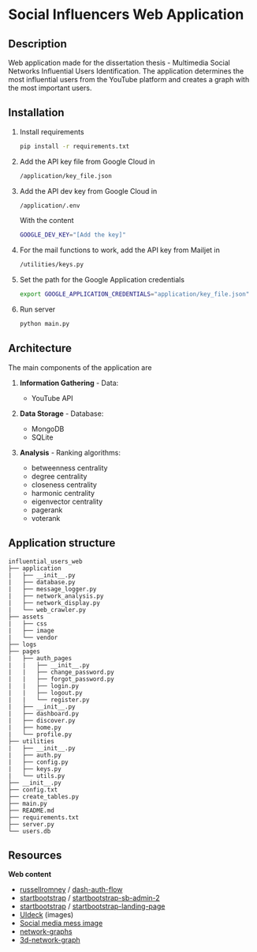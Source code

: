 # Social Influencers Web Application 

## Description

Web application made for the dissertation thesis - Multimedia Social Networks Influential Users Identification.
The application determines the most influential users from the YouTube platform and creates a graph with the most important users.

## Installation

1. Install requirements
   ```sh
   pip install -r requirements.txt
   ```
1. Add the API key file from Google Cloud in
   ```sh
   /application/key_file.json
   ```
1. Add the API dev key from Google Cloud in
   ```sh
   /application/.env
   ```
   With the content
      ```sh
   GOOGLE_DEV_KEY="[Add the key]"
   ```
1. For the mail functions to work, add the API key from Mailjet in
   ```sh
   /utilities/keys.py
   ```
1. Set the path for the Google Application credentials
   ```sh
   export GOOGLE_APPLICATION_CREDENTIALS="application/key_file.json"
   ```
1. Run server
   ```sh
   python main.py
   ```

## Architecture
The main components of the application are

1. **Information Gathering** - Data:
    - YouTube API

1. **Data Storage** - Database:
    - MongoDB
    - SQLite

1. **Analysis** - Ranking algorithms:
   - betweenness centrality
   - degree centrality
   - closeness centrality
   - harmonic centrality
   - eigenvector centrality
   - pagerank
   - voterank

## Application structure
```
influential_users_web
├── application
|   ├── __init__.py
|   ├── database.py
|   ├── message_logger.py
|   ├── network_analysis.py
|   ├── network_display.py
|   └── web_crawler.py
├── assets
|   ├── css
|   ├── image
|   └── vendor
├── logs
├── pages
|   ├── auth_pages
|   |   ├── __init__.py
|   |   ├── change_password.py
|   |   ├── forgot_password.py
|   |   ├── login.py
|   |   ├── logout.py
|   |   └── register.py
|   ├── __init__.py
|   ├── dashboard.py
|   ├── discover.py
|   ├── home.py
|   └── profile.py
├── utilities
|   ├── __init__.py
|   ├── auth.py
|   ├── config.py
|   ├── keys.py
|   └── utils.py
├── __init__.py
├── config.txt
├── create_tables.py
├── main.py
├── README.md
├── requirements.txt
├── server.py
└── users.db
```

## Resources

**Web content**
- [russellromney](https://github.com/russellromney) / [dash-auth-flow](https://github.com/russellromney/dash-auth-flow)
- [startbootstrap](https://github.com/startbootstrap) / [startbootstrap-sb-admin-2](https://github.com/startbootstrap/startbootstrap-sb-admin-2)
- [startbootstrap](https://github.com/startbootstrap) / [startbootstrap-landing-page](https://github.com/startbootstrap/startbootstrap-landing-page)
- [UIdeck](https://uideck.com/) (images)
- [Social media mess image](https://www.pinterest.com/pin/75716837455100871/)
- [network-graphs](https://plotly.com/python/network-graphs)
- [3d-network-graph](https://plotly.com/python/v3/3d-network-graph)